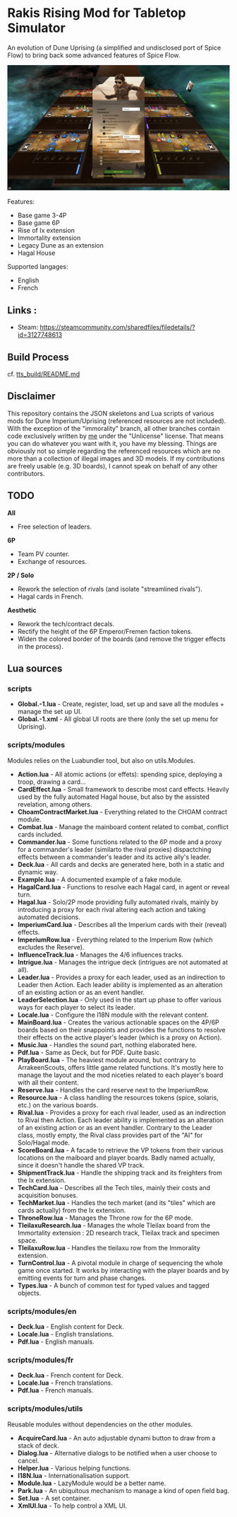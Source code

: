 # Rakis Rising Mod for Tabletop Simulator

An evolution of Dune Uprising (a simplified and undisclosed port of Spice Flow) to bring back some advanced features of Spice Flow.

![Capture](captures/capture-1.jpg)

Features:

- Base game 3-4P
- Base game 6P
- Rise of Ix extension
- Immortality extension
- Legacy Dune as an extension
- Hagal House

Supported langages:

- English
- French

## Links :

- Steam: https://steamcommunity.com/sharedfiles/filedetails/?id=3127748613

## Build Process

cf. [tts_build/README.md](tts_build/README.md)

## Disclaimer

This repository contains the JSON skeletons and Lua scripts of various mods for Dune Imperium/Uprising (referenced resources are not included). With the exception of the "immorality" branch, all other branches contain code exclusively written by [me](https://steamcommunity.com/profiles/76561197978597744/myworkshopfiles/?appid=286160) under the "Unlicense" license. That means you can do whatever you want with it, you have my blessing. Things are obviously not so simple regarding the referenced resources which are no more than a collection of illegal images and 3D models. If my contributions are freely usable (e.g. 3D boards), I cannot speak on behalf of any other contributors.

## TODO

__All__

- Free selection of leaders.

__6P__

- Team PV counter.
- Exchange of resources.

__2P / Solo__

- Rework the selection of rivals (and isolate "streamlined rivals").
- Hagal cards in French.

__Aesthetic__

- Rework the tech/contract decals.
- Rectify the height of the 6P Emperor/Fremen faction tokens.
- Widen the colored border of the boards (and remove the trigger effects in the process).

## Lua sources

### scripts

- __Global.-1.lua__ - Create, register, load, set up and save all the modules + manage the set up UI.
- __Global.-1.xml__ - All global UI roots are there (only the set up menu for Uprising).

### scripts/modules

Modules relies on the Luabundler tool, but also on utils.Modules.

- __Action.lua__ - All atomic actions (or effets): spending spice, deploying a troop, drawing a card...
- __CardEffect.lua__ - Small framework to describe most card effects. Heavily used by the fully automated Hagal house, but also by the assisted revelation, among others.
- __ChoamContractMarket.lua__ - Everything related to the CHOAM contract module.
- __Combat.lua__ - Manage the mainboard content related to combat, conflict cards included.
- __Commander.lua__ - Some functions related to the 6P mode and a proxy for a commander's leader (similarto the rival proxies) dispactching effects between a commander's leader and its active ally's leader.
- __Deck.lua__ - All cards and decks are generated here, both in a static and dynamic way.
- __Example.lua__ - A documented example of a fake module.
- __HagalCard.lua__ - Functions to resolve each Hagal card, in agent or reveal turn.
- __Hagal.lua__ - Solo/2P mode providing fully automated rivals, mainly by introducing a proxy for each rival altering each action and taking automated decisions.
- __ImperiumCard.lua__ - Describes all the Imperium cards with their (reveal) effects.
- __ImperiumRow.lua__ - Everything related to the Imperium Row (which excludes the Reserve).
- __InfluenceTrack.lua__ - Manages the 4/6 influences tracks.
- __Intrigue.lua__ - Manages the intrigue deck (intrigues are not automated at all).
- __Leader.lua__ - Provides a proxy for each leader, used as an indirection to Leader then Action. Each leader ability is implemented as an alteration of an existing action or as an event handler.
- __LeaderSelection.lua__ - Only used in the start up phase to offer various ways for each player to select its leader.
- __Locale.lua__ - Configure the I18N module with the relevant content.
- __MainBoard.lua__ - Creates the various actionable spaces on the 4P/6P boards based on their snappoints and provides the functions to resolve their effects on the active player's leader (which is a proxy on Action).
- __Music.lua__ - Handles the sound part, nothing elaborated here.
- __Pdf.lua__ - Same as Deck, but for PDF. Quite basic.
- __PlayBoard.lua__ - The heaviest module around, but contrary to ArrakeenScouts, offers little game related functions. It's mostly here to manage the layout and the mod niceties related to each player's board with all their content.
- __Reserve.lua__ - Handles the card reserve next to the ImperiumRow.
- __Resource.lua__ - A class handling the resources tokens (spice, solaris, etc.) on the various boards.
- __Rival.lua__ - Provides a proxy for each rival leader, used as an indirection to Rival then Action. Each leader ability is implemented as an alteration of an existing action or as an event handler. Contrary to the Leader class, mostly empty, the Rival class provides part of the "AI" for Solo/Hagal mode.
- __ScoreBoard.lua__ - A facade to retrieve the VP tokens from their various locations on the maiboard and player boards. Badly named actually, since it doesn't handle the shared VP track.
- __ShipmentTrack.lua__ - Handle the shipping track and its freighters from the Ix extension.
- __TechCard.lua__ - Describes all the Tech tiles, mainly their costs and acquisition bonuses.
- __TechMarket.lua__ - Handles the tech market (and its "tiles" which are cards actually) from the Ix extension.
- __ThroneRow.lua__ - Manages the Throne row for the 6P mode.
- __TleilaxuResearch.lua__ - Manages the whole Tleilax board from the Immortality extension : 2D research track, Tleilax track and specimen space.
- __TleilaxuRow.lua__ - Handles the tleilaxu row from the Immorality extension.
- __TurnControl.lua__ - A pivotal module in charge of sequencing the whole game once started. It works by interacting with the player boards and by emitting events for turn and phase changes.
- __Types.lua__ - A bunch of common test for typed values and tagged objects.

### scripts/modules/en

- __Deck.lua__ - English content for Deck.
- __Locale.lua__ - English translations.
- __Pdf.lua__ - English manuals.

### scripts/modules/fr

- __Deck.lua__ - French content for Deck.
- __Locale.lua__ - French translations.
- __Pdf.lua__ - French manuals.

### scripts/modules/utils

Reusable modules without dependencies on the other modules.

- __AcquireCard.lua__ - An auto adjustable dynami button to draw from a stack of deck.
- __Dialog.lua__ - Alternative dialogs to be notified when a user choose to cancel.
- __Helper.lua__ - Various helping functions.
- __I18N.lua__ - Internationalisation support.
- __Module.lua__ - LazyModule would be a better name.
- __Park.lua__ - An ubiquitous mechanism to manage a kind of open field bag.
- __Set.lua__ - A set container.
- __XmlUI.lua__ - To help control a XML UI.
